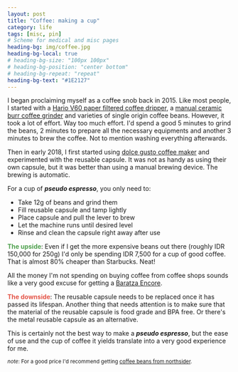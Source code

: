 ```yaml
---
layout: post
title: "Coffee: making a cup"
category: life
tags: [misc, pin]
# Scheme for medical and misc pages
heading-bg: img/coffee.jpg
heading-bg-local: true
# heading-bg-size: "100px 100px"
# heading-bg-position: "center bottom"
# heading-bg-repeat: "repeat"
heading-bg-text: "#1E2127"
---
```


I began proclaiming myself as a coffee snob back in 2015. Like most people, I started with a [Hario V60 paper filtered coffee dripper](https://ottencoffee.co.id/pour-over/hario-dripper-v60-red-vd-01r), a [manual ceramic burr coffee grinder](https://www.tokopedia.com/mokhabika/maximo-ceramic-burr-coffee-grinder) and varieties of  single origin coffee beans. However, it took a lot of effort. Way too much effort. I'd spend a good 5 minutes to grind the beans, 2 minutes to prepare all the necessary equipments and another 3 minutes to brew the coffee. Not to mention washing everything afterwards.

Then in early 2018, I first started using [dolce gusto coffee maker](https://www.tokopedia.com/dolcegustoid/mesin-kopi-piccolo-anthracite-manual) and experimented with the reusable capsule. It was not as handy as using their own capsule, but it was better than using a manual brewing device. The brewing is automatic.

For a cup of __*pseudo espresso*__, you only need to:
- Take 12g of beans and grind them
- Fill reusable capsule and tamp lightly
- Place capsule and pull the lever to brew
- Let the machine runs until desired level
- Rinse and clean the capsule right away after use

<b style="color:#50A14F">The upside</b>: Even if I get the more expensive beans out there (roughly IDR 150,000 for 250g) I'd only be spending IDR 7,500 for a cup of good coffee. That is almost 80% cheaper than Starbucks. Neat!

All the money I'm not spending on buying coffee from coffee shops sounds like a very good excuse for getting a [Baratza Encore](https://www.tokopedia.com/philocoffee/baratza-encore-coffee-grinder).

<b style="color:#E45649">The downside</b>: The reusable capsule needs to be replaced once it has passed its lifespan. Another thing that needs attention is to make sure that the material of the reusable capsule is food grade and BPA free. Or there's the metal reusable capsule as an alternative.

This is certainly not the best way to make a __*pseudo espresso*__, but the ease of use and the cup of coffee it yields translate into a very good experience for me.

<sub>_note_: For a good price I'd recommend getting [coffee beans from northsider](https://www.tokopedia.com/northsider).</sub>
